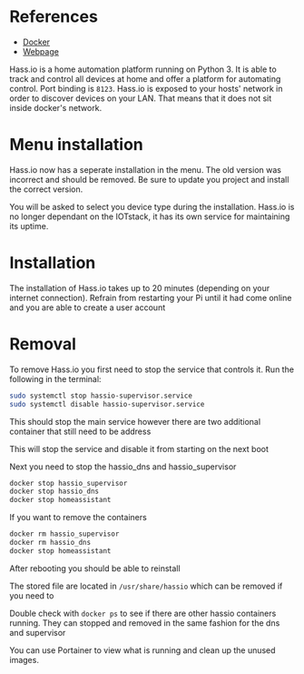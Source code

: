 # References
- [Docker](https://hub.docker.com/r/homeassistant/home-assistant/)
- [Webpage](https://www.home-assistant.io/)

Hass.io is a home automation platform running on Python 3. It is able to track and control all devices at home and offer a platform for automating control. Port binding is `8123`.
Hass.io is exposed to your hosts' network in order to discover devices on your LAN. That means that it does not sit inside docker's network.

# Menu installation
Hass.io now has a seperate installation in the menu. The old version was incorrect and should be removed. Be sure to update you project and install the correct version.

You will be asked to select you device type during the installation. Hass.io is no longer dependant on the IOTstack, it has its own service for maintaining its uptime.

# Installation
The installation of Hass.io takes up to 20 minutes (depending on your internet connection). Refrain from restarting your Pi until it had come online and you are able to create a user account 

# Removal

To remove Hass.io you first need to stop the service that controls it. Run the following in the terminal: 

```bash
sudo systemctl stop hassio-supervisor.service
sudo systemctl disable hassio-supervisor.service
```

This should stop the main service however there are two additional container that still need to be address

This will stop the service and disable it from starting on the next boot

Next you need to stop the hassio_dns and hassio_supervisor

```bash
docker stop hassio_supervisor
docker stop hassio_dns
docker stop homeassistant
```

If you want to remove the containers

```bash
docker rm hassio_supervisor
docker rm hassio_dns
docker stop homeassistant
```

After rebooting you should be able to reinstall

The stored file are located in `/usr/share/hassio` which can be removed if you need to

Double check with `docker ps` to see if there are other hassio containers running. They can stopped and removed in the same fashion for the dns and supervisor

You can use Portainer to view what is running and clean up the unused images.